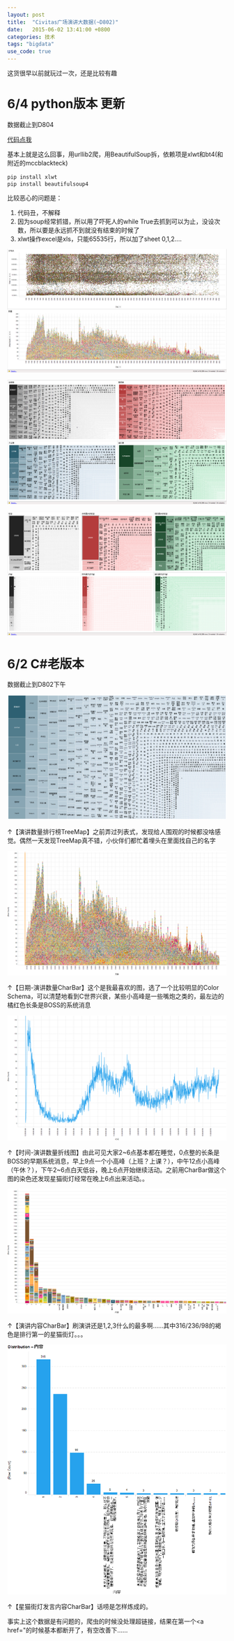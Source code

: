 ```yaml
---
layout: post
title:  "Civitas广场演讲大数据(~D802)"
date:   2015-06-02 13:41:00 +0800
categories: 技术
tags: "bigdata"
use_code: true
---
```

这货很早以前就玩过一次，还是比较有趣

6/4 python版本 更新
==================
数据截止到D804

[代码点我](https://github.com/JiYouMCC/CivitasTool/blob/master/py_version/speech.py "代码")

基本上就是这么回事，用urllib2爬，用BeautifulSoup拆，依赖项是xlwt和bt4(和附近的mccblackteck)
 
	pip install xlwt
	pip install beautifulsoup4

比较恶心的问题是：

1. 代码丑，不解释
2. 因为soup经常抓错，所以用了吓死人的while True去抓到可以为止，没设次数，所以要是永远抓不到就没有结束的时候了
3. xlwt操作excel是xls，只能65535行，所以加了sheet 0,1,2....

![分布图](/img/blog_civitas_speech_22.PNG "分布图")
<!--more-->
![数量榜](/img/blog_civitas_speech_21.png "数量榜")

![标签内容榜](/img/blog_civitas_speech_23.PNG "标签内容榜")

6/2 C#老版本
==================
数据截止到D802下午


![演讲排行榜TreeMap](/img/blog_civitas_1.png "演讲排行榜TreeMap")

↑【演讲数量排行榜TreeMap】之前弄过列表式，发现给人围观的时候都没啥感觉。偶然一天发现TreeMap真不错，小伙伴们都忙着埋头在里面找自己的名字

![日期-演讲数量CharBar](/img/blog_civitas_2.png "日期-演讲数量CharBar")

↑【日期-演讲数量CharBar】这个是我最喜欢的图，选了一个比较明显的Color Schema，可以清楚地看到C世界兴衰，某些小高峰是一些嘴炮之类的，最左边的橘红色长条是BOSS的系统消息

![时间-演讲数量折线图](/img/blog_civitas_3.png "时间-演讲数量折线图")

↑【时间-演讲数量折线图】由此可见大家2~6点基本都在睡觉，0点整的长条是BOSS的早期系统消息，早上9点一个小高峰（上班？上课？），中午12点小高峰（午休？），下午2~6点白天低谷，晚上6点开始继续活动。之前用CharBar做这个图的染色还发现星猫街灯经常在晚上6点出来活动。。

![演讲内容CharBar](/img/blog_civitas_4.png "演讲内容CharBar")

↑【演讲内容CharBar】刷演讲还是1,2,3什么的最多啊……其中316/236/98的褐色是排行第一的星猫街灯。。。

![星猫街灯发言内容CharBar](/img/blog_civitas_5.png "星猫街灯发言内容CharBar")

↑【星猫街灯发言内容CharBar】话唠是怎样炼成的。

事实上这个数据是有问题的，爬虫的时候没处理超链接，结果在第一个&lt;a href="的时候基本都断开了，有空改善下……
